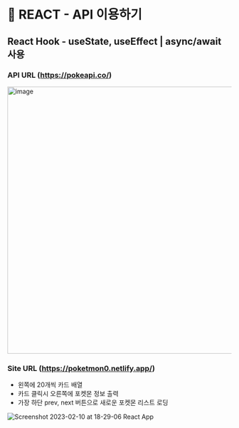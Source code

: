 # 🐰 REACT - API 이용하기
## React Hook - useState, useEffect | async/await 사용

### API URL (https://pokeapi.co/)
<img width="600" alt="image" src="https://user-images.githubusercontent.com/110226420/218090394-b0ec48f8-d548-4485-a628-fde02c7d6ba2.png">

<br>

### Site URL (https://poketmon0.netlify.app/)
- 왼쪽에 20개씩 카드 배열
- 카드 클릭시 오른쪽에 포켓몬 정보 출력
- 가장 하단 prev, next 버튼으로 새로운 포켓몬 리스트 로딩

![Screenshot 2023-02-10 at 18-29-06 React App](https://user-images.githubusercontent.com/110226420/218056317-d1383b85-e149-4b01-b8c0-81ca17d66de8.png)
